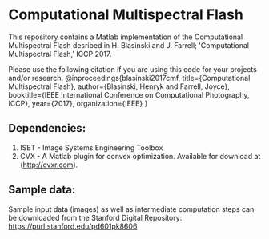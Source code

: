 # Computational Multispectral Flash

This repository contains a Matlab implementation of the Computational Multispectral Flash desribed in H. Blasinski and J. Farrell; 'Computational Multispectral Flash,' ICCP 2017.

Please use the following citation if you are using this code for your projects and/or research.
    @inproceedings{blasinski2017cmf,
        title={Computational Multispectral Flash},
        author={Blasinski, Henryk and Farrell, Joyce},
        booktitle={IEEE International Conference on Computational Photography, ICCP},
        year={2017},
        organization={IEEE}
     }

## Dependencies:
1. ISET - Image Systems Engineering Toolbox 
2. CVX - A Matlab plugin for convex optimization. Available for download at (http://cvxr.com).

## Sample data:
Sample input data (images) as well as intermediate computation steps can be 
downloaded from the Stanford Digital Repository:
https://purl.stanford.edu/pd601pk8606



